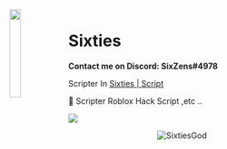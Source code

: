 <img align='left' src='https://cdn.discordapp.com/attachments/876841802324402186/886360386947923978/JoMJKAG8.png' width='20%'>

# Sixties
**Contact me on Discord: SixZens#4978**

Scripter In [Sixties | Script](https://discord.gg/fJSEG3uaBq)

📁 Scripter Roblox Hack Script ,etc ..

![](https://komarev.com/ghpvc/?username=SixtiesGod&color=00e5ff)

<p align="center">
   <img align="center" src="https://github-readme-stats.vercel.app/api?username=SixtiesGod&show_icons=true&bg_color=30,008cff,00d5ff&title_color=fff&text_color=fff" alt="SixtiesGod" />
</p>
